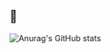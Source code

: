 ## 👾



![Anurag's GitHub stats](https://github-readme-stats.vercel.app/api?username=yanggengjelly&show_icons=true&theme=transparent)

